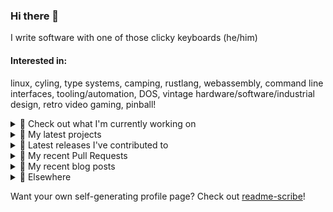 ### Hi there 👋

I write software with one of those clicky keyboards (he/him)

#### Interested in:
linux, cyling, type systems, camping, rustlang, webassembly, command line interfaces, tooling/automation, DOS, vintage hardware/software/industrial design, retro video gaming, pinball!

<details><summary>👀 Check out what I'm currently working on</summary><br />

- [rickycodes/www](https://github.com/rickycodes/www) - my website built using Rust (stdweb) → .wasm (also: dat://ricky.codes) (today)
- [MetaMask/metamask-mobile](https://github.com/MetaMask/metamask-mobile) - Mobile web browser providing access to websites that use the Ethereum blockchain (1 day ago)
- [MetaMask/metamask-extension](https://github.com/MetaMask/metamask-extension) - :globe_with_meridians: :electric_plug: The MetaMask browser extension enables browsing Ethereum blockchain enabled websites (3 weeks ago)
- [MetaMask/controllers](https://github.com/MetaMask/controllers) - Collection of platform-agnostic modules for creating secure data models for cryptocurrency wallets (1 month ago)
- [rickycodes/card](https://github.com/rickycodes/card) - npx business card built with rust targeting wasm (1 month ago)
</details>

<details><summary>🌱 My latest projects</summary><br />

- [rickycodes/kitties](https://github.com/rickycodes/kitties) - micro site to browse CryptoKitties
- [rickycodes/pve-no-subscription](https://github.com/rickycodes/pve-no-subscription) - Proxmox VE No-Subscription Removal
- [rickycodes/ftse-rs](https://github.com/rickycodes/ftse-rs) - scrape and filter hl.co.uk market summaries
- [rickycodes/card](https://github.com/rickycodes/card) - npx business card built with rust targeting wasm
- [rickycodes/dat-proxy-browser](https://github.com/rickycodes/dat-proxy-browser) - Rough sketch of a decentralised (supporting DAT) mobile web browser built with react-native
</details>

<details><summary>🔭 Latest releases I've contributed to</summary><br />

- [MetaMask/action-publish-gh-pages](https://github.com/MetaMask/action-publish-gh-pages) ([v2.0.1](https://github.com/MetaMask/action-publish-gh-pages/releases/tag/v2.0.1), 1 day ago) - 
- [MetaMask/controllers](https://github.com/MetaMask/controllers) ([v29.0.1](https://github.com/MetaMask/controllers/releases/tag/v29.0.1), 1 week ago) - Collection of platform-agnostic modules for creating secure data models for cryptocurrency wallets
- [MetaMask/metamask-mobile](https://github.com/MetaMask/metamask-mobile) ([v5.1.0](https://github.com/MetaMask/metamask-mobile/releases/tag/v5.1.0), 1 week ago) - Mobile web browser providing access to websites that use the Ethereum blockchain
- [MetaMask/web3-provider-engine](https://github.com/MetaMask/web3-provider-engine) ([v16.0.4](https://github.com/MetaMask/web3-provider-engine/releases/tag/v16.0.4), 2 weeks ago) - A JavaScript library for composing Ethereum provider objects using middleware modules
- [MetaMask/metamask-extension](https://github.com/MetaMask/metamask-extension) ([v10.14.0](https://github.com/MetaMask/metamask-extension/releases/tag/v10.14.0), 2 weeks ago) - :globe_with_meridians: :electric_plug: The MetaMask browser extension enables browsing Ethereum blockchain enabled websites
</details>

<details><summary>🔨 My recent Pull Requests</summary><br />

- [Feature/make hex data selectable](https://github.com/MetaMask/metamask-mobile/pull/4367) on [MetaMask/metamask-mobile](https://github.com/MetaMask/metamask-mobile) (today)
- [remove default from create-release-pr workflow](https://github.com/MetaMask/metamask-mobile/pull/4356) on [MetaMask/metamask-mobile](https://github.com/MetaMask/metamask-mobile) (1 day ago)
- [Fix subtitle mapping](https://github.com/MetaMask/metamask-mobile/pull/4349) on [MetaMask/metamask-mobile](https://github.com/MetaMask/metamask-mobile) (2 days ago)
- [fix generate-static-assets](https://github.com/MetaMask/metamask-mobile/pull/4328) on [MetaMask/metamask-mobile](https://github.com/MetaMask/metamask-mobile) (2 days ago)
- [convert back to spaces](https://github.com/MetaMask/metamask-mobile/pull/4278) on [MetaMask/metamask-mobile](https://github.com/MetaMask/metamask-mobile) (1 week ago)
</details>

<details><summary>📜 My recent blog posts</summary><br />

- [Publishing my Website to the peer-to-peer Web](//ricky.codes/blog/posts/publishing-to-the-peer-to-peer-web/) (3 years ago)
</details>

<details><summary>🔗 Elsewhere</summary><br />

- Web: https://ricky.codes
- Twitter: https://twitter.com/rickycodes
- Blog: https://ricky.codes/blog
</details>

Want your own self-generating profile page? Check out [readme-scribe](https://github.com/muesli/readme-scribe)!

